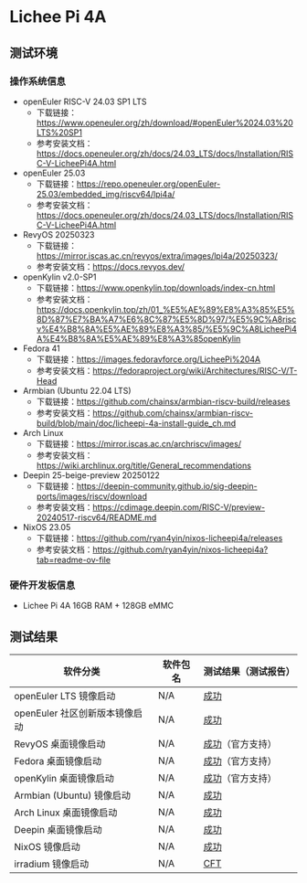 # Lichee Pi 4A

## 测试环境

### 操作系统信息

- openEuler RISC-V 24.03 SP1 LTS
    - 下载链接：https://www.openeuler.org/zh/download/#openEuler%2024.03%20LTS%20SP1
    - 参考安装文档：https://docs.openeuler.org/zh/docs/24.03_LTS/docs/Installation/RISC-V-LicheePi4A.html
- openEuler 25.03
    - 下载链接：https://repo.openeuler.org/openEuler-25.03/embedded_img/riscv64/lpi4a/
    - 参考安装文档：https://docs.openeuler.org/zh/docs/24.03_LTS/docs/Installation/RISC-V-LicheePi4A.html
- RevyOS 20250323
    - 下载链接：https://mirror.iscas.ac.cn/revyos/extra/images/lpi4a/20250323/
    - 参考安装文档：https://docs.revyos.dev/
- openKylin v2.0-SP1
    - 下载链接：https://www.openkylin.top/downloads/index-cn.html
    - 参考安装文档：https://docs.openkylin.top/zh/01_%E5%AE%89%E8%A3%85%E5%8D%87%E7%BA%A7%E6%8C%87%E5%8D%97/%E5%9C%A8riscv%E4%B8%8A%E5%AE%89%E8%A3%85/%E5%9C%A8LicheePi4A%E4%B8%8A%E5%AE%89%E8%A3%85openKylin
- Fedora 41
    - 下载链接：https://images.fedoravforce.org/LicheePi%204A
    - 参考安装文档：https://fedoraproject.org/wiki/Architectures/RISC-V/T-Head
- Armbian (Ubuntu 22.04 LTS)
    - 下载链接：https://github.com/chainsx/armbian-riscv-build/releases
    - 参考安装文档：https://github.com/chainsx/armbian-riscv-build/blob/main/doc/licheepi-4a-install-guide_ch.md
- Arch Linux
    - 下载链接：https://mirror.iscas.ac.cn/archriscv/images/
    - 参考安装文档：https://wiki.archlinux.org/title/General_recommendations
- Deepin 25-beige-preview 20250122
    - 下载链接：https://deepin-community.github.io/sig-deepin-ports/images/riscv/download
    - 参考安装文档：https://cdimage.deepin.com/RISC-V/preview-20240517-riscv64/README.md
- NixOS 23.05
    - 下载链接：https://github.com/ryan4yin/nixos-licheepi4a/releases
    - 参考安装文档：https://github.com/ryan4yin/nixos-licheepi4a?tab=readme-ov-file
    
### 硬件开发板信息

- Lichee Pi 4A 16GB RAM + 128GB eMMC

## 测试结果

| 软件分类                       | 软件包名 | 测试结果（测试报告）          |
|--------------------------------|----------|-------------------------------|
| openEuler LTS 镜像启动         | N/A      | [成功][oERV]                  |
| openEuler 社区创新版本镜像启动 | N/A      | [成功][openEuler]             |
| RevyOS 桌面镜像启动            | N/A      | [成功][RevyOS]（官方支持）    |
| Fedora 桌面镜像启动            | N/A      | [成功][Fedora]（官方支持）    |
| openKylin 桌面镜像启动         | N/A      | [成功][openKylin]（官方支持） |
| Armbian (Ubuntu) 镜像启动      | N/A      | [成功][Armbian]               |
| Arch Linux 桌面镜像启动        | N/A      | [成功][ArchLinux]             |
| Deepin 桌面镜像启动            | N/A      | [成功][Deepin]                |
| NixOS 镜像启动                 | N/A      | [成功][NixOS]                 |
| irradium 镜像启动              | N/A      | [CFT][irradium]              |

[oERV]: ./openEuler/README_zh.md
[openEuler]: ./openEuler/Innovation_zh.md
[RevyOS]: ./RevyOS/README_zh.md
[Fedora]: ./Fedora/README_zh.md
[Armbian]: ./Armbian/README_zh.md
[openKylin]: ./openKylin/README_zh.md
[ArchLinux]: ./ArchLinux/README_zh.md
[Deepin]: ./Deepin/README_zh.md
[NixOS]: ./NixOS/README_zh.md
[irradium]: ./irradium/README_zh.md

